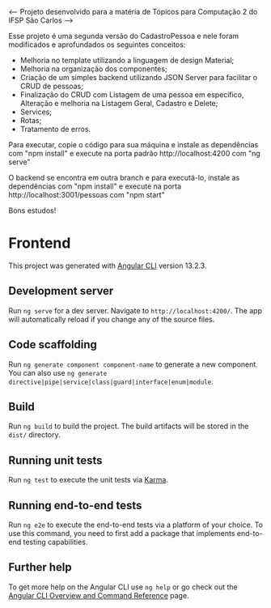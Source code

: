 <-- Projeto desenvolvido para a matéria de Tópicos para Computação 2 do IFSP São Carlos -->

Esse projeto é uma segunda versão do CadastroPessoa e nele foram modificados e aprofundados os seguintes conceitos: 
  - Melhoria no template utilizando a linguagem de design Material;
  - Melhoria na organização dos componentes;
  - Criação de um simples backend utilizando JSON Server para facilitar o CRUD de pessoas;
  - Finalização do CRUD com Listagem de uma pessoa em específico, Alteração e melhoria na Listagem Geral, Cadastro e Delete;
  - Services; 
  - Rotas;
  - Tratamento de erros.

Para executar, copie o código para sua máquina e instale as dependências com "npm install" e execute na porta padrão http://localhost:4200 com "ng serve"

O backend se encontra em outra branch e para executá-lo, instale as dependências com "npm install" e execute na porta http://localhost:3001/pessoas com "npm start"

Bons estudos!

# Frontend

This project was generated with [Angular CLI](https://github.com/angular/angular-cli) version 13.2.3.

## Development server

Run `ng serve` for a dev server. Navigate to `http://localhost:4200/`. The app will automatically reload if you change any of the source files.

## Code scaffolding

Run `ng generate component component-name` to generate a new component. You can also use `ng generate directive|pipe|service|class|guard|interface|enum|module`.

## Build

Run `ng build` to build the project. The build artifacts will be stored in the `dist/` directory.

## Running unit tests

Run `ng test` to execute the unit tests via [Karma](https://karma-runner.github.io).

## Running end-to-end tests

Run `ng e2e` to execute the end-to-end tests via a platform of your choice. To use this command, you need to first add a package that implements end-to-end testing capabilities.

## Further help

To get more help on the Angular CLI use `ng help` or go check out the [Angular CLI Overview and Command Reference](https://angular.io/cli) page.
